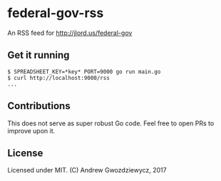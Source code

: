 # federal-gov-rss

An RSS feed for http://jlord.us/federal-gov

## Get it running

```
$ SPREADSHEET_KEY=*key* PORT=9000 go run main.go
$ curl http://localhost:9000/rss
...
```

## Contributions

This does not serve as super robust Go code. Feel free to open PRs to
improve upon it.

## License

Licensed under MIT. (C) Andrew Gwozdziewycz, 2017

